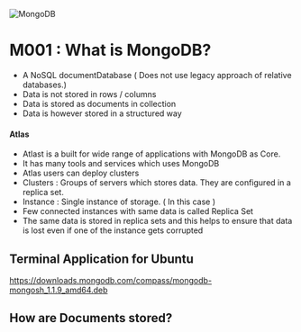 
![MongoDB](https://webassets.mongodb.com/_com_assets/cms/mongodb_logo1-76twgcu2dm.png)

# M001 : What is MongoDB?
- A NoSQL documentDatabase ( Does not use legacy approach of relative databases.)
- Data is not stored in rows / columns
- Data is stored as documents in collection
- Data is however stored in a structured way

#### Atlas 
- Atlast is a built for wide range of applications with MongoDB as Core.
- It has many tools and services which uses MongoDB
- Atlas users can deploy clusters
- Clusters : Groups of servers which stores data. They are configured in a replica set. 
- Instance : Single instance of storage. ( In this case )
- Few connected instances with same data is called Replica Set
- The same data is stored in replica sets and this helps to ensure that data is lost even if one of the instance gets corrupted

## Terminal Application for Ubuntu
https://downloads.mongodb.com/compass/mongodb-mongosh_1.1.9_amd64.deb

## How are Documents stored?

